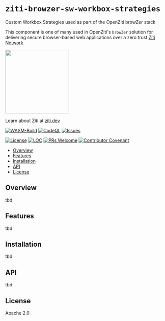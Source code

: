 
`ziti-browzer-sw-workbox-strategies`
====================================

Custom Workbox Strategies used as part of the OpenZiti browZer stack

This component is one of many used in OpenZiti's `browZer` solution for delivering secure browser-based 
web applications over a zero trust [Ziti Network](https://ziti.dev/about)

<img src="https://ziti.dev/wp-content/uploads/2020/02/ziti.dev_.logo_.png" width="200" />

Learn about Ziti at [ziti.dev](https://ziti.dev)


[![WASM-Build](https://github.com/openziti/ziti-browzer-sw-workbox-strategies/workflows/Build/badge.svg?branch=main)]()
[![CodeQL](https://github.com/openziti/ziti-browzer-sw-workbox-strategies/workflows/CodeQL/badge.svg?branch=main)]()
[![Issues](https://img.shields.io/github/issues-raw/openziti/ziti-browzer-sw-workbox-strategies)]()

[![License](https://img.shields.io/badge/License-Apache%202.0-blue.svg)](https://opensource.org/licenses/Apache-2.0)
[![LOC](https://img.shields.io/tokei/lines/github/openziti/ziti-browzer-sw-workbox-strategies)]()
[![PRs Welcome](https://img.shields.io/badge/PRs-welcome-brightgreen.svg?style=rounded)](CONTRIBUTING.md)
[![Contributor Covenant](https://img.shields.io/badge/Contributor%20Covenant-v2.0%20adopted-ff69b4.svg)](CODE_OF_CONDUCT.md)

<!-- TOC -->

- [Overview](#overview)
- [Features](#features)
- [Installation](#installation)
- [API](#api)
- [License](#license)

<!-- /TOC -->


## Overview 

tbd

## Features

tbd

## Installation

tbd

## API

tbd

## License

Apache 2.0
